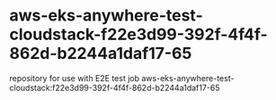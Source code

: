 # aws-eks-anywhere-test-cloudstack-f22e3d99-392f-4f4f-862d-b2244a1daf17-65
repository for use with E2E test job aws-eks-anywhere-test-cloudstack:f22e3d99-392f-4f4f-862d-b2244a1daf17-65
